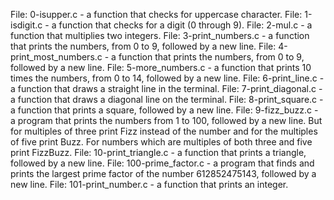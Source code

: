 File: 0-isupper.c -  a function that checks for uppercase character.
File: 1-isdigit.c - a function that checks for a digit (0 through 9).
File: 2-mul.c - a function that multiplies two integers.
File: 3-print_numbers.c - a function that prints the numbers, from 0 to 9, followed by a new line.
File: 4-print_most_numbers.c - a function that prints the numbers, from 0 to 9, followed by a new line.
File: 5-more_numbers.c - a function that prints 10 times the numbers, from 0 to 14, followed by a new line.
File: 6-print_line.c -  a function that draws a straight line in the terminal.
File: 7-print_diagonal.c - a function that draws a diagonal line on the terminal.
File: 8-print_square.c -  a function that prints a square, followed by a new line.
File: 9-fizz_buzz.c - a program that prints the numbers from 1 to 100, followed by a new line. But for multiples of three print Fizz instead of the number and for the multiples of five print Buzz. For numbers which are multiples of both three and five print FizzBuzz.
File: 10-print_triangle.c -  a function that prints a triangle, followed by a new line.
File: 100-prime_factor.c - a program that finds and prints the largest prime factor of the number 612852475143, followed by a new line.
File: 101-print_number.c - a function that prints an integer.
